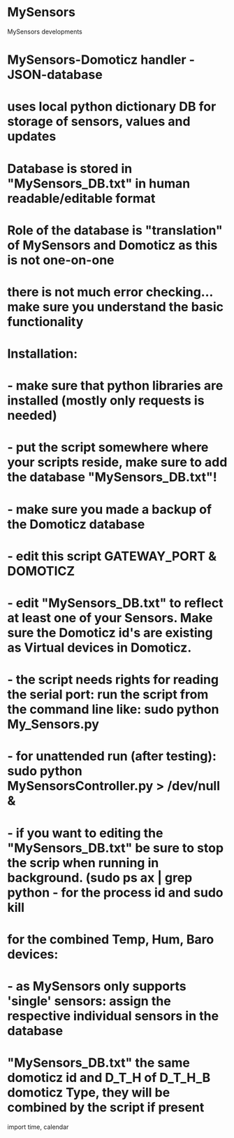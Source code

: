 # MySensors
MySensors developments

# MySensors-Domoticz handler - JSON-database 
# uses local python dictionary DB for storage of sensors, values and updates
# Database is stored in "MySensors_DB.txt" in human readable/editable format
# Role of the database is "translation" of MySensors and Domoticz as this is not one-on-one
#
# there is not much error checking... make sure you understand the basic functionality
# Installation:
# - make sure that python libraries are installed (mostly only requests is needed)
# - put the script somewhere where your scripts reside, make sure to add the database "MySensors_DB.txt"! 
# - make sure you made a backup of the Domoticz database
# - edit this script GATEWAY_PORT & DOMOTICZ 
# - edit "MySensors_DB.txt" to reflect at least one of your Sensors. Make sure the Domoticz id's are existing as Virtual devices in Domoticz.
# - the script needs rights for reading the serial port: run the script from the command line like:  sudo python My_Sensors.py   
# - for unattended run (after testing): sudo python MySensorsController.py > /dev/null &
# - if you want to editing the  "MySensors_DB.txt" be sure to stop the scrip when running in background. (sudo ps ax | grep python - for the process id and sudo kill <id>
# 
# for the combined Temp, Hum, Baro devices:
# - as MySensors only supports 'single' sensors: assign the respective individual sensors in the database 
#		"MySensors_DB.txt" the same domoticz id and D_T_H of D_T_H_B domoticz Type, they will be combined by the script if present
import time, calendar
